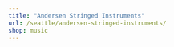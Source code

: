 ```yaml
---
title: "Andersen Stringed Instruments"
url: /seattle/andersen-stringed-instruments/
shop: music
---
```

